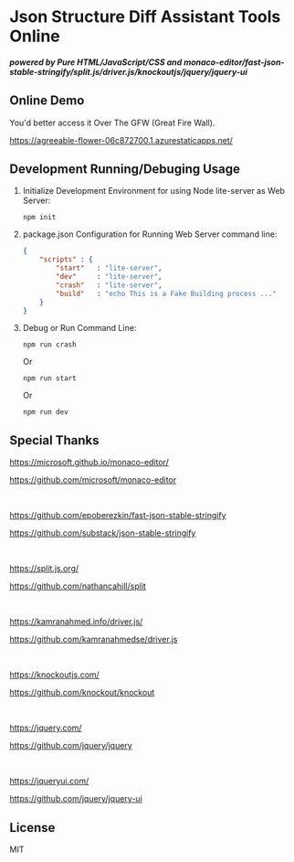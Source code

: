 # Json Structure Diff Assistant Tools Online

##### powered by Pure HTML/JavaScript/CSS and monaco-editor/fast-json-stable-stringify/split.js/driver.js/knockoutjs/jquery/jquery-ui

## Online Demo

You'd better access it Over The GFW (Great Fire Wall).

https://agreeable-flower-06c872700.1.azurestaticapps.net/

## Development Running/Debuging Usage

1. Initialize Development Environment for using Node lite-server as Web Server:
    ```
    npm init
    ```

2. package.json Configuration for Running Web Server command line:
    ```json
    {
        "scripts" : {
            "start"   : "lite-server",
            "dev"     : "lite-server",
            "crash"   : "lite-server",
            "build"   : "echo This is a Fake Building process ..."
        }
    }
    ```

3. Debug or Run Command Line:

    ```
    npm run crash
    ```
    Or
    ```
    npm run start
    ```
    Or
    ```
    npm run dev
    ```

## Special Thanks

https://microsoft.github.io/monaco-editor/

https://github.com/microsoft/monaco-editor

<br>
    
https://github.com/epoberezkin/fast-json-stable-stringify

https://github.com/substack/json-stable-stringify

<br>

https://split.js.org/

https://github.com/nathancahill/split

<br>

https://kamranahmed.info/driver.js/

https://github.com/kamranahmedse/driver.js

<br>

https://knockoutjs.com/

https://github.com/knockout/knockout

<br>

https://jquery.com/

https://github.com/jquery/jquery

<br>

https://jqueryui.com/

https://github.com/jquery/jquery-ui

## License

MIT
